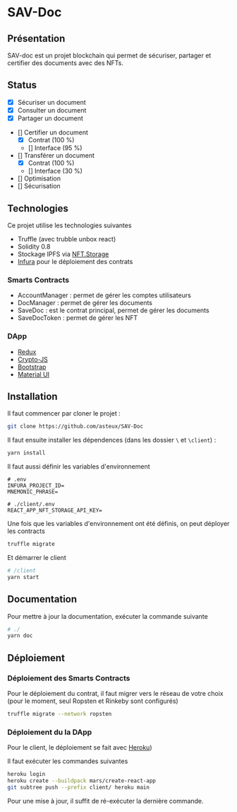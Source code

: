 # SAV-Doc

## Présentation

SAV-doc est un projet blockchain qui permet de sécuriser, partager et certifier des documents avec des NFTs.

## Status

- [x] Sécuriser un document
- [x] Consulter un document
- [x] Partager un document
- [] Certifier un document
  - [x] Contrat (100 %)
  - [] Interface (95 %)
- [] Transférer un document
  - [x] Contrat (100 %)
  - [] Interface (30 %)
- [] Optimisation
- [] Sécurisation

## Technologies

Ce projet utilise les technologies suivantes

- Truffle (avec trubble unbox react)
- Solidity 0.8
- Stockage IPFS via [NFT.Storage](https://nft.storage/)
- [Infura](https://infura.io/) pour le déploiement des contrats

### Smarts Contracts

- AccountManager : permet de gérer les comptes utilisateurs
- DocManager : permet de gérer les documents
- SaveDoc : est le contrat principal, permet de gérer les documents
- SaveDocToken : permet de gérer les NFT

### DApp

- [Redux](https://react-redux.js.org/)
- [Crypto-JS](https://github.com/brix/crypto-js)
- [Bootstrap](https://react-bootstrap.github.io/)
- [Material UI](https://material-ui.com/)

## Installation

Il faut commencer par cloner le projet :

```bash
git clone https://github.com/asteux/SAV-Doc
```

Il faut ensuite installer les dépendences (dans les dossier `\` et `\client`) :

```bash
yarn install
```

Il faut aussi définir les variables d'environnement

```env
# .env
INFURA_PROJECT_ID=
MNEMONIC_PHRASE=

# ./client/.env
REACT_APP_NFT_STORAGE_API_KEY=
```

Une fois que les variables d'environnement ont été définis, on peut déployer les contracts

```bash
truffle migrate
```

Et démarrer le client

```bash
# /client
yarn start
```

## Documentation

Pour mettre à jour la documentation, exécuter la commande suivante

```bash
# ./
yarn doc  
```

## Déploiement

### Déploiement des Smarts Contracts

Pour le déploiement du contrat, il faut migrer vers le réseau de votre choix (pour le moment, seul Ropsten et Rinkeby sont configurés)

```bash
truffle migrate --network ropsten
```

### Déploiement du la DApp

Pour le client, le déploiement se fait avec [Heroku](https://www.heroku.com/))

Il faut exécuter les commandes suivantes

```bash
heroku login
heroku create --buildpack mars/create-react-app
git subtree push --prefix client/ heroku main
```

Pour une mise à jour, il suffit de ré-exécuter la dernière commande. 
